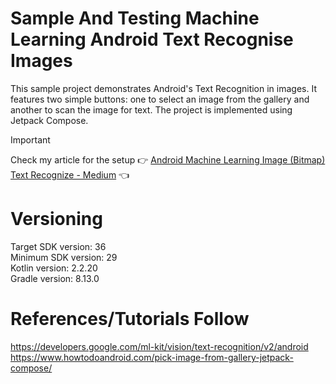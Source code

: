 # Sample And Testing Machine Learning Android Text Recognise Images

This sample project demonstrates Android's Text Recognition in images. It features two simple
buttons: one to select an image from the gallery and another to scan the image for text. The project
is implemented using Jetpack Compose.

> [!IMPORTANT]  
> Check my article for the setup :point_right: [Android Machine Learning Image (Bitmap) Text Recognize - Medium](https://medium.com/@nicosnicolaou/android-machine-learning-image-bitmap-text-recognize-31659d5a39d4) :point_left: <br />

# Versioning

Target SDK version: 36 <br />
Minimum SDK version: 29 <br />
Kotlin version: 2.2.20 <br />
Gradle version: 8.13.0 <br />

# References/Tutorials Follow

https://developers.google.com/ml-kit/vision/text-recognition/v2/android  <br />
https://www.howtodoandroid.com/pick-image-from-gallery-jetpack-compose/  <br />